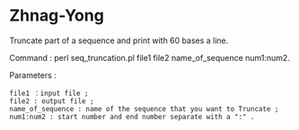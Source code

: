 # Zhnag-Yong
Truncate part of a sequence and print with 60 bases a line.

Command : perl seq_truncation.pl file1 file2 name_of_sequence num1:num2.


Parameters :
    
    file1 ：input file ;
    file2 : output file ;
    name_of_sequence : name of the sequence that you want to Truncate ;
    num1:num2 : start number and end number separate with a ":" .
